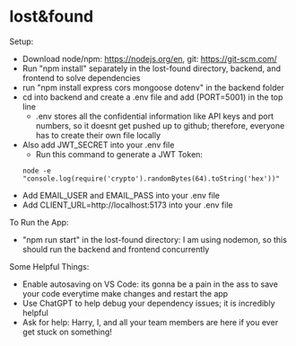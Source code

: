# lost&found


Setup: 
- Download node/npm: https://nodejs.org/en, git: https://git-scm.com/
- Run "npm install" separately in the lost-found directory, backend, and frontend to solve dependencies
- run "npm install express cors mongoose dotenv" in the backend folder
- cd into backend and create a .env file and add (PORT=5001) in the top line
  - .env stores all the confidential information like API keys and port numbers, so it doesnt get pushed up to github; therefore, everyone has to create their own file locally
- Also add JWT_SECRET into your .env file
  - Run this command to generate a JWT Token:
  ```
  node -e "console.log(require('crypto').randomBytes(64).toString('hex'))"
  ```
- Add EMAIL_USER and EMAIL_PASS into your .env file
- Add CLIENT_URL=http://localhost:5173 into your .env file

To Run the App: 
- "npm run start" in the lost-found directory: I am using nodemon, so this should run the backend and frontend concurrently

Some Helpful Things: 
- Enable autosaving on VS Code: its gonna be a pain in the ass to save your code everytime make changes and restart the app
- Use ChatGPT to help debug your dependency issues; it is incredibly helpful
- Ask for help: Harry, I, and all your team members are here if you ever get stuck on something!
